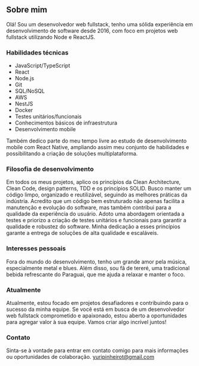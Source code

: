 ## Sobre mim
Olá! Sou um desenvolvedor web fullstack, tenho uma sólida experiência em desenvolvimento de software desde 2016, com foco em projetos web fullstack utilizando Node e ReactJS.

### Habilidades técnicas
- JavaScript/TypeScript
- React
- Node.js
- Git
- SQL/NoSQL
- AWS
- NestJS
- Docker
- Testes unitários/funcionais
- Conhecimentos básicos de infraestrutura
- Desenvolvimento mobile

Também dedico parte do meu tempo livre ao estudo de desenvolvimento mobile com React Native, ampliando assim meu conjunto de habilidades e possibilitando a criação de soluções multiplataforma.

### Filosofia de desenvolvimento
Em todos os meus projetos, aplico os princípios da Clean Architecture, Clean Code, design patterns, TDD e os princípios SOLID. Busco manter um código limpo, organizado e reutilizável, seguindo as melhores práticas da indústria. Acredito que um código bem estruturado não apenas facilita a manutenção e evolução do software, mas também contribui para a qualidade da experiência do usuário. Adoto uma abordagem orientada a testes e priorizo a criação de testes unitários e funcionais para garantir a qualidade e robustez do software. Minha dedicação a esses princípios garante a entrega de soluções de alta qualidade e escaláveis.

### Interesses pessoais
Fora do mundo do desenvolvimento, tenho um grande amor pela música, especialmente metal e blues. Além disso, sou fã de tereré, uma tradicional bebida refrescante do Paraguai, que me ajuda a relaxar e manter o foco.

### Atualmente
Atualmente, estou focado em projetos desafiadores e contribuindo para o sucesso da minha equipe. Se você está em busca de um desenvolvedor web fullstack comprometido e apaixonado, estou aberto a oportunidades para agregar valor à sua equipe. Vamos criar algo incrível juntos!

### Contato
Sinta-se à vontade para entrar em contato comigo para mais informações ou oportunidades de colaboração.
yuripinheirot@gmail.com
